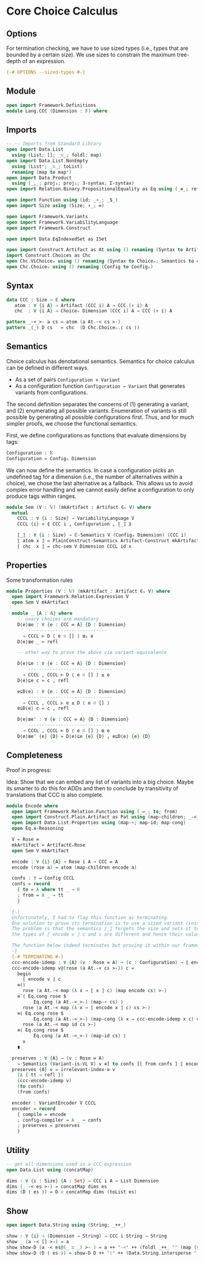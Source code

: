 # Core Choice Calculus

## Options

For termination checking, we have to use sized types (i.e., types that are bounded by a certain size).
We use sizes to constrain the maximum tree-depth of an expression.
```agda
{-# OPTIONS --sized-types #-}
```

## Module

```agda
open import Framework.Definitions
module Lang.CCC (Dimension : 𝔽) where
```

## Imports
```agda
-- -- Imports from Standard Library
open import Data.List
  using (List; []; _∷_; foldl; map)
open import Data.List.NonEmpty
  using (List⁺; _∷_; toList)
  renaming (map to map⁺)
open import Data.Product
  using (_,_; proj₁; proj₂; ∃-syntax; Σ-syntax)
open import Relation.Binary.PropositionalEquality as Eq using (_≡_; refl; sym)

open import Function using (id; _∘_; _$_)
open import Size using (Size; ↑_; ∞)

open import Framework.Variants
open import Framework.VariabilityLanguage
open import Framework.Construct

open import Data.EqIndexedSet as ISet

open import Construct.Artifact as At using () renaming (Syntax to Artifact; Construct to Artifact-Construct)
import Construct.Choices as Chc
open Chc.VLChoiceₙ using () renaming (Syntax to Choiceₙ; Semantics to chc-sem)
open Chc.Choiceₙ using () renaming (Config to Configₙ)
```

## Syntax

```agda
data CCC : Size → 𝔼 where
   atom : ∀ {i A} → Artifact (CCC i) A → CCC (↑ i) A
   chc  : ∀ {i A} → Choiceₙ Dimension (CCC i) A → CCC (↑ i) A

pattern _-<_>- a cs = atom (a At.-< cs >-)
pattern _⟨_⟩ D cs   = chc  (D Chc.Choiceₙ.⟨ cs ⟩)
```

## Semantics

Choice calculus has denotational semantics.
Semantics for choice calculus can be defined in different ways.
- As a set of pairs `Configuration × Variant`
- As a configuration function `Configuration → Variant` that generates variants from configurations.

The second definition separates the concerns of (1) generating a variant, and (2) enumerating all possible variants.
Enumeration of variants is still possible by generating all possible configurations first.
Thus, and for much simpler proofs, we choose the functional semantics.

First, we define configurations as functions that evaluate dimensions by tags:
```agda
Configuration : 𝕂
Configuration = Configₙ Dimension
```

We can now define the semantics.
In case a configuration picks an undefined tag for a dimension (i.e., the number of alternatives within a choice), we chose the last alternative as a fallback.
This allows us to avoid complex error handling and we cannot easily define a configuration to only produce tags within ranges.
```agda
module Sem (V : 𝕍) (mkArtifact : Artifact ∈ₛ V) where
  mutual
    CCCL : ∀ {i : Size} → VariabilityLanguage V
    CCCL {i} = ⟪ CCC i , Configuration , ⟦_⟧ ⟫

    ⟦_⟧ : ∀ {i : Size} → 𝔼-Semantics V (Configₙ Dimension) (CCC i)
    ⟦ atom x ⟧ = PlainConstruct-Semantics Artifact-Construct mkArtifact CCCL x
    ⟦ chc  x ⟧ = chc-sem V Dimension CCCL id x
```

## Properties

Some transformation rules
```agda
module Properties (V : 𝕍) (mkArtifact : Artifact ∈ₛ V) where
  open import Framework.Relation.Expression V
  open Sem V mkArtifact

  module _ {A : 𝔸} where
    -- unary choices are mandatory
    D⟨e⟩≣e : ∀ {e : CCC ∞ A} {D : Dimension}
        -----------------------------
      → CCCL ⊢ D ⟨ e ∷ [] ⟩ ≣₁ e
    D⟨e⟩≣e _ = refl

    -- other way to prove the above via variant-equivalence

    D⟨e⟩⊆e : ∀ {e : CCC ∞ A} {D : Dimension}
        -------------------------------
      → CCCL , CCCL ⊢ D ⟨ e ∷ [] ⟩ ≤ e
    D⟨e⟩⊆e c = c , refl

    e⊆D⟨e⟩ : ∀ {e : CCC ∞ A} {D : Dimension}
        -------------------------------
      → CCCL , CCCL ⊢ e ≤ D ⟨ e ∷ [] ⟩
    e⊆D⟨e⟩ c = c , refl

    D⟨e⟩≣e' : ∀ {e : CCC ∞ A} {D : Dimension}
        ------------------------------
      → CCCL , CCCL ⊢ D ⟨ e ∷ [] ⟩ ≣ e
    D⟨e⟩≣e' {e} {D} = D⟨e⟩⊆e {e} {D} , e⊆D⟨e⟩ {e} {D}
```

## Completeness

Proof in progress:

Idea: Show that we can embed any list of variants into a big choice.
Maybe its smarter to do this for ADDs and then to conclude by transitivity of translations that CCC is also complete.

```agda
module Encode where
  open import Framework.Relation.Function using (_⇔_; to; from)
  open import Construct.Plain.Artifact as Pat using (map-children; _-<_>-)
  open import Data.List.Properties using (map-∘; map-id; map-cong)
  open Eq.≡-Reasoning

  V = Rose ∞
  mkArtifact = Artifact∈ₛRose
  open Sem V mkArtifact

  encode : ∀ {i} {A} → Rose i A → CCC ∞ A
  encode (rose a) = atom (map-children encode a)

  confs : ⊤ ⇔ Config CCCL
  confs = record
    { to = λ where tt _ → 0
    ; from = λ _ → tt
    }

  {-|
  Unfortunately, I had to flag this function as terminating.
  One solution to prove its termination is to use a sized variant (instead of using ∞).
  The problem is that the semantics ⟦_⟧ forgets the size and sets it to ∞ and hence,
  the types of ⟦ encode v ⟧ c and v are different and hence their values can never be equivalent regarding ≡.

  The function below indeed terminates but proving it within our framework became a _technical_ challenge (not a mathematical one) for which I found no solution yet.
  -}
  {-# TERMINATING #-}
  ccc-encode-idemp : ∀ {A} (v : Rose ∞ A) → (c : Configuration) → ⟦ encode v ⟧ c ≡ v
  ccc-encode-idemp v@(rose (a At.-< cs >-)) c =
    begin
      ⟦ encode v ⟧ c
    ≡⟨⟩
      rose (a At.-< map (λ x → ⟦ x ⟧ c) (map encode cs) >-)
    ≡˘⟨ Eq.cong rose $
          Eq.cong (a At.-<_>-) (map-∘ cs) ⟩
      rose (a At.-< map (λ x → ⟦ encode x ⟧ c) cs >-)
    ≡⟨ Eq.cong rose $
          Eq.cong (a At.-<_>-) (map-cong (λ x → ccc-encode-idemp x c) cs) ⟩
      rose (a At.-< map id cs >-)
    ≡⟨ Eq.cong rose $
          Eq.cong (a At.-<_>-) (map-id cs) ⟩
      v
    ∎

  preserves : ∀ {A} → (v : Rose ∞ A)
    → Semantics (Variant-is-VL V) v ≅[ to confs ][ from confs ] ⟦ encode v ⟧
  preserves {A} v = irrelevant-index-≅ v
    (λ { tt → refl })
    (ccc-encode-idemp v)
    (to confs)
    (from confs)

  encoder : VariantEncoder V CCCL
  encoder = record
    { compile = encode
    ; config-compiler = λ _ → confs
    ; preserves = preserves
    }
```


## Utility

```agda
-- get all dimensions used in a CCC expression
open Data.List using (concatMap)

dims : ∀ {i : Size} {A : Set} → CCC i A → List Dimension
dims (_ -< es >-) = concatMap dims es
dims (D ⟨ es ⟩) = D ∷ concatMap dims (toList es)
```

## Show

```agda
open import Data.String using (String; _++_)

show : ∀ {i} → (Dimension → String) → CCC i String → String
show _ (a -< [] >-) = a
show show-D (a -< es@(_ ∷ _) >- ) = a ++ "-<" ++ (foldl _++_ "" (map (show show-D) es)) ++ ">-"
show show-D (D ⟨ es ⟩) = show-D D ++ "⟨" ++ (Data.String.intersperse ", " (toList (map⁺ (show show-D) es))) ++ "⟩"
```
